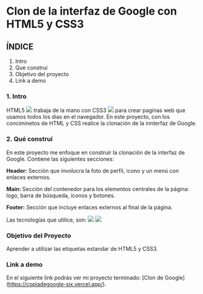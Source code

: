 # Clon de la interfaz de Google con HTML5 y CSS3

## ÍNDICE
1. Intro
2. Que construí
3. Objetivo del proyecto
4. Link a demo

### 1. Intro
HTML5 <img src="https://img.shields.io/badge/HTML5-E34F26?style=for-the-badge&logo=html5&logoColor=white" /> trabaja de la mano con CSS3 <img src="https://img.shields.io/badge/CSS3-1572B6?style=for-the-badge&logo=css3&logoColor=white" />  para crear paginas web que usamos todos los dias en el navegador. En este proyecto, con los conciminetos de HTML y CSS realice la clonación de la innterfaz de Google.

### 2. Qué construí 
En este proyecto me enfoque en construír la clonación de la interfaz de Google.
Contiene las siguientes secciones:

**Header:** Sección que involucra la foto de perfil, icono y un menú con enlaces externos.

**Main:** Sección del contenedor para los elementos centrales de la página: logo, barra de búsqueda, íconos y botones.

**Footer:** Sección que incluye enlaces externos al final de la página.

Las tecnologías que utilice, son:
<img src="https://img.shields.io/badge/HTML5-E34F26?style=for-the-badge&logo=html5&logoColor=white" />
<img src="https://img.shields.io/badge/CSS3-1572B6?style=for-the-badge&logo=css3&logoColor=white" /> 

### Objetivo del Proyecto
Aprender a utilizar las etiquetas estandar de HTML5 y CSS3.

### Link a demo
En el siguiente link podrás ver mi proyecto terminado: [Clon de Google] (https://copiadegoogle-six.vercel.app/).

